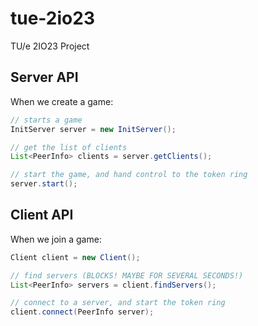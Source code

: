 tue-2io23
=========

TU/e 2IO23 Project

Server API
----------

When we create a game:

```java
// starts a game
InitServer server = new InitServer();

// get the list of clients
List<PeerInfo> clients = server.getClients();

// start the game, and hand control to the token ring
server.start();
```

Client API
----------

When we join a game:

```java
Client client = new Client();

// find servers (BLOCKS! MAYBE FOR SEVERAL SECONDS!)
List<PeerInfo> servers = client.findServers();

// connect to a server, and start the token ring
client.connect(PeerInfo server);
```
